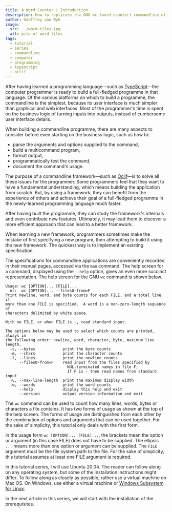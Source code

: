 ```yaml
---
title: A Word Counter | Introduction
description: How to replicate the GNU wc (word counter) commandline utility programme using the Oclif commandline framework
author: Geoffrey van Wyk
image:
  src: ../word-tiles.jpg
  alt: pile of word tiles
tags:
  - tutorial
  - series
  - commandline
  - computer
  - programming
  - typescript
  - oclif
---
```


After having learned a programming language—such as [TypeScript](https://www.typescriptlang.org)—the computer programmer is ready to build a full-fledged programme in that language. Of the various platforms on which to build a programme, the commandline is the simplest, because its user interface is much simpler than graphical and web interfaces. Most of the programmer's time is spent on the business logic of turning inputs into outputs, instead of cumbersome user interface details.

When building a commandline programme, there are many aspects to consider before even starting on the business logic, such as how to:

- parse the arguments and options supplied to the command,
- build a multicommand program,
- format output,
- programmatically test the command,
- document the command's usage.

The purpose of a commandline framework—such as [Oclif](https://oclif.io)—is to solve all these issues for the programmer. Some programmers feel that they want to have a fundamental understanding, which means building the application from scratch. But, by using a framework, they can benefit from the experience of others and achieve their goal of a full-fledged programme in the newly-learned programming language much faster.

After having built the programme, they can study the framework's internals and even contribute new features. Ultimately, it may lead them to discover a more efficient approach that can lead to a better framework.

When learning a new framework, programmers sometimes make the mistake of first specifying a new program, then attempting to build it using the new framework. The quickest way is to implement an existing specification.

The specifications for commandline applications are conveniently recorded in their manual pages, accessed via the `man` command. The help screen for a command, displayed using the `--help` option, gives an even more succinct representation. The help screen for the GNU `wc` command is shown below.

```
Usage: wc [OPTION]... [FILE]...
  or:  wc [OPTION]... --files0-from=F
Print newline, word, and byte counts for each FILE, and a total line if
more than one FILE is specified.  A word is a non-zero-length sequence of
characters delimited by white space.

With no FILE, or when FILE is -, read standard input.

The options below may be used to select which counts are printed, always in
the following order: newline, word, character, byte, maximum line length.
  -c, --bytes            print the byte counts
  -m, --chars            print the character counts
  -l, --lines            print the newline counts
      --files0-from=F    read input from the files specified by
                           NUL-terminated names in file F;
                           If F is - then read names from standard input
  -L, --max-line-length  print the maximum display width
  -w, --words            print the word counts
      --help             display this help and exit
      --version          output version information and exit
```

The `wc` command can be used to count how many lines, words, bytes or characters a file contains. It has two forms of usage as shown at the top of the help screen. The forms of usage are distinguished from each other by the combination of options and arguments that can be used together. For the sake of simplicity, this tutorial only deals with the first form.

In the usage form `wc [OPTION]... [FILE]...`, the brackets mean the option or argument (in this case FILE) does not have to be supplied. The ellipsis `...` means more than one option or argument can be supplied. The `FILE` argument must be the file system path to the file. For the sake of simplicity, this tutorial assumes at least one FILE argument is required.

In this tutorial series, I will use Ubuntu 20.04. The reader can follow along on any operating system, but some of the installation instructions might differ. To follow along as closely as possible, rather use a virtual machine on Mac OS. On Windows, use either a virtual machine or [Windows Subsystem for Linux](https://aka.ms/wsl).

In the next article in this series, we will start with the installation of the prerequisites.
